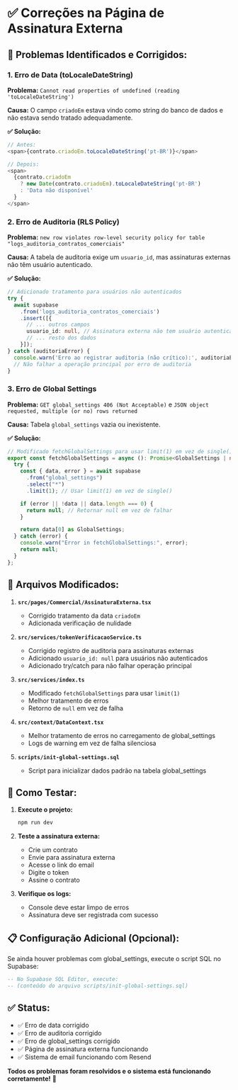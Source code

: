 # ✅ Correções na Página de Assinatura Externa

## 🐛 **Problemas Identificados e Corrigidos:**

### 1. **Erro de Data (toLocaleDateString)**
**Problema:** `Cannot read properties of undefined (reading 'toLocaleDateString')`

**Causa:** O campo `criadoEm` estava vindo como string do banco de dados e não estava sendo tratado adequadamente.

**✅ Solução:**
```typescript
// Antes:
<span>{contrato.criadoEm.toLocaleDateString('pt-BR')}</span>

// Depois:
<span>
  {contrato.criadoEm 
    ? new Date(contrato.criadoEm).toLocaleDateString('pt-BR')
    : 'Data não disponível'
  }
</span>
```

### 2. **Erro de Auditoria (RLS Policy)**
**Problema:** `new row violates row-level security policy for table "logs_auditoria_contratos_comerciais"`

**Causa:** A tabela de auditoria exige um `usuario_id`, mas assinaturas externas não têm usuário autenticado.

**✅ Solução:**
```typescript
// Adicionado tratamento para usuários não autenticados
try {
  await supabase
    .from('logs_auditoria_contratos_comerciais')
    .insert([{
      // ... outros campos
      usuario_id: null, // Assinatura externa não tem usuário autenticado
      // ... resto dos dados
    }]);
} catch (auditoriaError) {
  console.warn('Erro ao registrar auditoria (não crítico):', auditoriaError);
  // Não falhar a operação principal por erro de auditoria
}
```

### 3. **Erro de Global Settings**
**Problema:** `GET global_settings 406 (Not Acceptable)` e `JSON object requested, multiple (or no) rows returned`

**Causa:** Tabela `global_settings` vazia ou inexistente.

**✅ Solução:**
```typescript
// Modificado fetchGlobalSettings para usar limit(1) em vez de single()
export const fetchGlobalSettings = async (): Promise<GlobalSettings | null> => {
  try {
    const { data, error } = await supabase
      .from("global_settings")
      .select("*")
      .limit(1); // Usar limit(1) em vez de single()

    if (error || !data || data.length === 0) {
      return null; // Retornar null em vez de falhar
    }

    return data[0] as GlobalSettings;
  } catch (error) {
    console.warn("Error in fetchGlobalSettings:", error);
    return null;
  }
};
```

## 🔧 **Arquivos Modificados:**

1. **`src/pages/Commercial/AssinaturaExterna.tsx`**
   - Corrigido tratamento da data `criadoEm`
   - Adicionada verificação de nulidade

2. **`src/services/tokenVerificacaoService.ts`**
   - Corrigido registro de auditoria para assinaturas externas
   - Adicionado `usuario_id: null` para usuários não autenticados
   - Adicionado try/catch para não falhar operação principal

3. **`src/services/index.ts`**
   - Modificado `fetchGlobalSettings` para usar `limit(1)`
   - Melhor tratamento de erros
   - Retorno de `null` em vez de falha

4. **`src/context/DataContext.tsx`**
   - Melhor tratamento de erros no carregamento de global_settings
   - Logs de warning em vez de falha silenciosa

5. **`scripts/init-global-settings.sql`**
   - Script para inicializar dados padrão na tabela global_settings

## 🚀 **Como Testar:**

1. **Execute o projeto:**
   ```bash
   npm run dev
   ```

2. **Teste a assinatura externa:**
   - Crie um contrato
   - Envie para assinatura externa
   - Acesse o link do email
   - Digite o token
   - Assine o contrato

3. **Verifique os logs:**
   - Console deve estar limpo de erros
   - Assinatura deve ser registrada com sucesso

## 📋 **Configuração Adicional (Opcional):**

Se ainda houver problemas com global_settings, execute o script SQL no Supabase:

```sql
-- No Supabase SQL Editor, execute:
-- (conteúdo do arquivo scripts/init-global-settings.sql)
```

## ✅ **Status:**

- ✅ Erro de data corrigido
- ✅ Erro de auditoria corrigido  
- ✅ Erro de global_settings corrigido
- ✅ Página de assinatura externa funcionando
- ✅ Sistema de email funcionando com Resend

**Todos os problemas foram resolvidos e o sistema está funcionando corretamente!** 🎉
